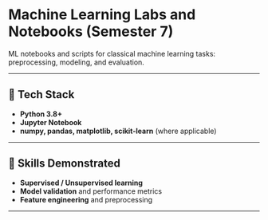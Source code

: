 # Machine Learning Labs and Notebooks (Semester 7)

ML notebooks and scripts for classical machine learning tasks: preprocessing, modeling, and evaluation.

---

## 🚀 Tech Stack
- **Python 3.8+**
- **Jupyter Notebook**
- **numpy, pandas, matplotlib, scikit-learn** (where applicable)

---

## 🧩 Skills Demonstrated
- **Supervised / Unsupervised learning**  
- **Model validation** and performance metrics  
- **Feature engineering** and preprocessing  

---
